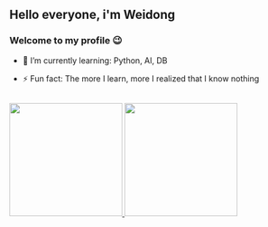 ## Hello everyone, i'm Weidong
### Welcome to my profile 😉


- 🌱 I’m currently learning: Python, AI, DB

- ⚡ Fun fact: The more I learn, more I realized that I know nothing
##



<a href="https://github.com/weidong-liang/">
  <img height=200  src="https://github-readme-stats.vercel.app/api?username=weidong-liang&show_icons=true&theme=ocean_dark&card_width=180" />
  <img height=200  src="https://github-readme-stats.vercel.app/api/top-langs?username=weidong-liang&theme=ocean_dark&layout=compact&langs_count=8&card_width=160" />
</a>

  


